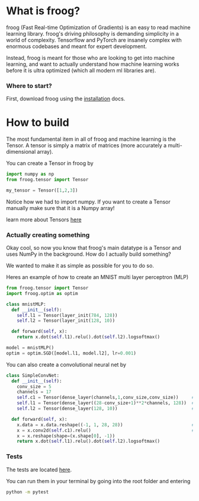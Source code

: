 # What is froog?

froog (Fast Real-time Optimization of Gradients) is an easy to read machine learning library. froog's driving philosophy is demanding simplicity in a world of complexity. Tensorflow and PyTorch are insanely complex with enormous codebases and meant for expert development.

Instead, froog is meant for those who are looking to get into machine learning, and want to actually understand how machine learning works before it is ultra optimized (which all modern ml libraries are).

### Where to start?

First, download froog using the <a href="https://github.com/kevbuh/froog/blob/main/docs/install.md">installation</a> docs. 

# How to build

The most fundamental item in all of froog and machine learning is the Tensor. A tensor is simply a matrix of matrices (more accurately a multi-dimensional array). 

You can create a Tensor in froog by
```python
import numpy as np
from froog.tensor import Tensor

my_tensor = Tensor([1,2,3])
```

Notice how we had to import numpy. If you want to create a Tensor manually make sure that it is a Numpy array!

learn more about Tensors <a href="https://github.com/kevbuh/froog/blob/main/docs/tensors.md">here</a> 


### Actually creating something

Okay cool, so now you know that froog's main datatype is a Tensor and uses NumPy in the background. How do I actually build something? 

We wanted to make it as simple as possible for you to do so.

Heres an example of how to create an MNIST multi layer perceptron (MLP)

```python
from froog.tensor import Tensor
import froog.optim as optim

class mnistMLP:
  def __init__(self):
    self.l1 = Tensor(layer_init(784, 128))
    self.l2 = Tensor(layer_init(128, 10))

  def forward(self, x):
    return x.dot(self.l1).relu().dot(self.l2).logsoftmax()

model = mnistMLP()
optim = optim.SGD([model.l1, model.l2], lr=0.001)
```

You can also create a convolutional neural net by

```python
class SimpleConvNet:
  def __init__(self):
    conv_size = 5
    channels = 17
    self.c1 = Tensor(dense_layer(channels,1,conv_size,conv_size))     # (num_filters, color_channels, kernel_h, kernel_w)
    self.l1 = Tensor(dense_layer((28-conv_size+1)**2*channels, 128))  # (28-conv+1)(28-conv+1) since kernel isn't padded
    self.l2 = Tensor(dense_layer(128, 10))                            # MNIST output is 10 classes

  def forward(self, x):
    x.data = x.data.reshape((-1, 1, 28, 28))                          # get however many number of imgs in batch
    x = x.conv2d(self.c1).relu()                                      # pass through conv first
    x = x.reshape(shape=(x.shape[0], -1))
    return x.dot(self.l1).relu().dot(self.l2).logsoftmax()
```

### Tests

The tests are located <a href="https://github.com/kevbuh/froog/tree/main/tests">here</a>.

You can run them in your terminal by going into the root folder and entering

```bash
python -m pytest
```

